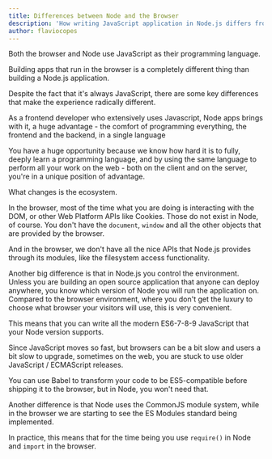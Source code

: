```yaml
---
title: Differences between Node and the Browser
description: 'How writing JavaScript application in Node.js differs from programming for the Web inside the browser'
author: flaviocopes
---
```


Both the browser and Node use JavaScript as their programming language.

Building apps that run in the browser is a completely different thing than building a Node.js application.

Despite the fact that it's always JavaScript, there are some key differences that make the experience radically different.

As a frontend developer who extensively uses Javascript, Node apps brings with it, a huge advantage - the comfort of programming everything, the frontend and the backend, in a single language

You have a huge opportunity because we know how hard it is to fully, deeply learn a programming language, and by using the same language to perform all your work on the web - both on the client and on the server, you're in a unique position of advantage.

What changes is the ecosystem.

In the browser, most of the time what you are doing is interacting with the DOM, or other Web Platform APIs like Cookies. Those do not exist in Node, of course. You don't have the `document`, `window` and all the other objects that are provided by the browser.

And in the browser, we don't have all the nice APIs that Node.js provides through its modules, like the filesystem access functionality.

Another big difference is that in Node.js you control the environment. Unless you are building an open source application that anyone can deploy anywhere, you know which version of Node you will run the application on. Compared to the browser environment, where you don't get the luxury to choose what browser your visitors will use, this is very convenient.

This means that you can write all the modern ES6-7-8-9 JavaScript that your Node version supports.

Since JavaScript moves so fast, but browsers can be a bit slow and users a bit slow to upgrade, sometimes on the web, you are stuck to use older JavaScript / ECMAScript releases.

You can use Babel to transform your code to be ES5-compatible before shipping it to the browser, but in Node, you won't need that.

Another difference is that Node uses the CommonJS module system, while in the browser we are starting to see the ES Modules standard being implemented.

In practice, this means that for the time being you use `require()` in Node and `import` in the browser.

